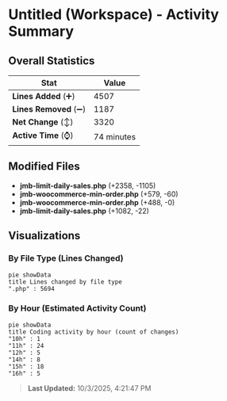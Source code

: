 # Untitled (Workspace) - Activity Summary 

## Overall Statistics

| Stat                   | Value                                                             |
| ---------------------- | ----------------------------------------------------------------- |
| **Lines Added** (➕)   | 4507                                          |
| **Lines Removed** (➖) | 1187                                        |
| **Net Change** (↕)    | 3320                |
| **Active Time** (⌚)   | 74 minutes |


## Modified Files
- **jmb-limit-daily-sales.php** (+2358, -1105)
- **jmb-woocommerce-min-order.php** (+579, -60)
- **jmb-woocommerce-min-order.php** (+488, -0)
- **jmb-limit-daily-sales.php** (+1082, -22)

## Visualizations

### By File Type (Lines Changed)

```mermaid
pie showData
title Lines changed by file type
".php" : 5694
```

### By Hour (Estimated Activity Count)

```mermaid
pie showData
title Coding activity by hour (count of changes)
"10h" : 1
"11h" : 24
"12h" : 5
"14h" : 8
"15h" : 18
"16h" : 5
```


> **Last Updated:** 10/3/2025, 4:21:47 PM